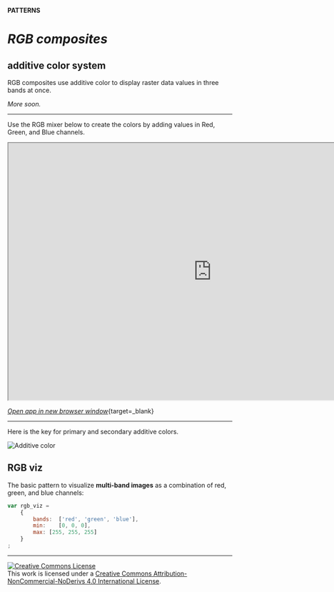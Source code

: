 __PATTERNS__  

# __*RGB composites*__  

## __additive color system__ 

RGB composites use additive color to display raster data values in three bands at once. 

_More soon._

---  

<!-- Before we get into the code, we should step back and think about why an image will often contain more than one band, why we would want to display the data in more than one band at once, and how additive color works as a system for comparing three data values.  

## __display multiple conditions at locations__ 

Let's say that you wanted to map the population of four zones at three different moments in time.

In a vector model, you could do this with multiple __columns__ in a table.

![vector-model][]  

In a raster model you could do this with multiple __bands__ in an image.

![raster-model][]  

The main idea is that _bands in an image function like columns in a table_; they allow you to describe multiple attributes for locations. 

Now let's say that you want to visualize change in these three conditions. If you made charts for each zone, it would look something like this: 

![three-band-charts][]  

Displaying these charts as a single map layer is tricky if you get stuck thinking about a map layer as something that displays data values with a single palette.  

When you think in additive color, the problem becomes quite simple.  

![as-additive-color][] 

Here is how additive color works:

* there are three color channels: Red, Green, and Blue 
* the values of a single band are displayed in one color channel  
* the three color channels combine to create a color displayed on the monitor.  

---   -->

Use the RGB mixer below to create the colors by adding values in Red, Green, and Blue channels.  

<iframe
  src="https://jhowarth.users.earthengine.app/view/ee-edu-rgb"
  style="width:910px; height:576px;"
></iframe>

[_Open app in new browser window_](https://jhowarth.users.earthengine.app/view/ee-edu-rgb){target=_blank}  

---  

Here is the key for primary and secondary additive colors.  

![Additive color](https://geography.middlebury.edu/howarth/ee_edu/RGB_alt3.png)  




## __RGB viz__  

The basic pattern to visualize __multi-band images__ as a combination of red, green, and blue channels:

```js
var rgb_viz = 
    {
        bands:  ['red', 'green', 'blue'],      
        min:    [0, 0, 0],        
        max: [255, 255, 255]    
    }
;
```


---

<a rel="license" href="http://creativecommons.org/licenses/by-nc-nd/4.0/"><img alt="Creative Commons License" style="border-width:0" src="https://i.creativecommons.org/l/by-nc-nd/4.0/88x31.png" /></a><br />This work is licensed under a <a rel="license" href="http://creativecommons.org/licenses/by-nc-nd/4.0/">Creative Commons Attribution-NonCommercial-NoDerivs 4.0 International License</a>.
